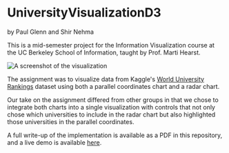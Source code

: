 # UniversityVisualizationD3
by Paul Glenn and Shir Nehma

This is a mid-semester project for the Information Visualization course at the UC Berkeley School of Information, taught by Prof. Marti Hearst.

![A screenshot of the visualization](http://people.ischool.berkeley.edu/~paul.glenn/i247s16/UniversityVisualizationD3/screenshot.png "Screenshot")

The assignment was to visualize data from Kaggle's [World University Rankings](https://www.kaggle.com/mylesoneill/world-university-rankings) dataset using both a parallel coordinates chart and a radar chart.

Our take on the assignment differed from other groups in that we chose to integrate both charts into a single visualization with controls that not only chose which universities to include in the radar chart but also highlighted those universities in the parallel coordinates.

A full write-up of the implementation is available as a PDF in this repository, and a live demo is available [here](http://people.ischool.berkeley.edu/~paul.glenn/i247s16/
).
